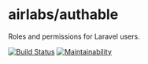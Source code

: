 # airlabs/authable

Roles and permissions for Laravel users.

[![Build Status](https://travis-ci.org/airlabspl/authable.svg?branch=master)](https://travis-ci.org/airlabspl/authable)
[![Maintainability](https://api.codeclimate.com/v1/badges/b616206feb4b2a4f6e8c/maintainability)](https://codeclimate.com/github/airlabspl/auth/maintainability)